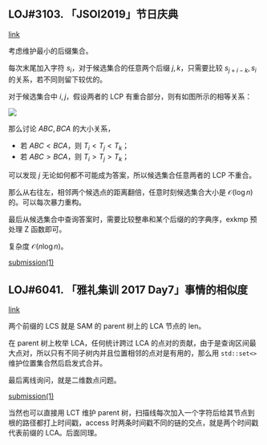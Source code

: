 ## LOJ#3103. 「JSOI2019」节日庆典

[link](https://loj.ac/p/3103)

考虑维护最小的后缀集合。

每次末尾加入字符 $s_i$，对于候选集合的任意两个后缀 $j,k$，只需要比较 $s_{j+i-k},s_i$ 的关系，若不同则留下较优的。

对于候选集合中 $i,j$，假设两者的 $\mathrm{LCP}$ 有重合部分，则有如图所示的相等关系：

![](https://s4.ax1x.com/2022/01/16/7twmWt.png)

那么讨论 $ABC,BCA$ 的大小关系，

- 若 $ABC< BCA$，则 $T_i< T_j< T_k$；
- 若 $ABC> BCA$，则 $T_i> T_j> T_k$；

可以发现 $j$ 无论如何都不可能成为答案，所以候选集合任意两者的 $\mathrm{LCP}$ 不重合。

那么从右往左，相邻两个候选点的距离翻倍，任意时刻候选集合大小是 $\mathcal O(\log n)$ 的。可以每次暴力重构。

最后从候选集合中查询答案时，需要比较整串和某个后缀的的字典序，exkmp 预处理 $\mathrm Z$ 函数即可。

复杂度 $\mathcal O(n\log n)$。

[submission(1)](https://loj.ac/s/1348941)


## LOJ#6041. 「雅礼集训 2017 Day7」事情的相似度

[link](https://loj.ac/p/6041)

两个前缀的 LCS 就是 SAM 的 parent 树上的 LCA 节点的 $\mathrm{len}$。

在 parent 树上枚举 LCA，任何统计跨过 LCA 的点对的贡献，由于是查询区间最大点对，所以只有不同子树内并且位置相邻的点对是有用的，那么用 $\texttt{std::set<>}$ 维护位置集合然后启发式合并。

最后离线询问，就是二维数点问题。

[submission(1)](https://loj.ac/s/1349276)

当然也可以直接用 LCT 维护 parent 树，扫描线每次加入一个字符后给其节点到根的路径都打上时间戳，access 时两条时间戳不同的链的交点，就是两个时间戳代表前缀的 LCA。后面同理。

